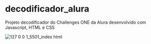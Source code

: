 # decodificador_alura
Projeto decodificador do Challenges ONE da Alura desenvolvido com Javascript, HTML e CSS 

![127 0 0 1_5501_index html](https://github.com/user-attachments/assets/2ac1be20-f6ad-4085-ab2a-d295803a543a)
